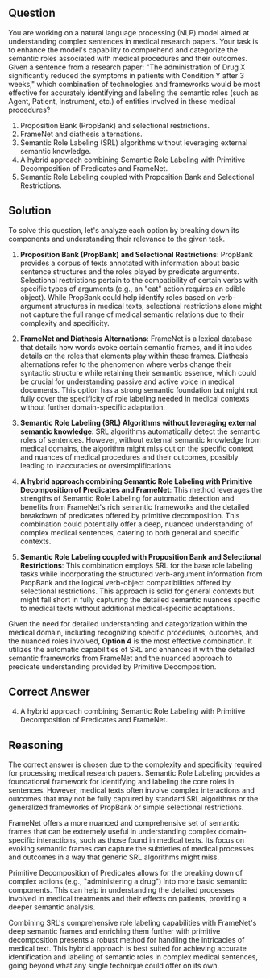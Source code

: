 ## Question

You are working on a natural language processing (NLP) model aimed at understanding complex sentences in medical research papers. Your task is to enhance the model's capability to comprehend and categorize the semantic roles associated with medical procedures and their outcomes. Given a sentence from a research paper: "The administration of Drug X significantly reduced the symptoms in patients with Condition Y after 3 weeks," which combination of technologies and frameworks would be most effective for accurately identifying and labeling the semantic roles (such as Agent, Patient, Instrument, etc.) of entities involved in these medical procedures?

1. Proposition Bank (PropBank) and selectional restrictions.
2. FrameNet and diathesis alternations.
3. Semantic Role Labeling (SRL) algorithms without leveraging external semantic knowledge.
4. A hybrid approach combining Semantic Role Labeling with Primitive Decomposition of Predicates and FrameNet.
5. Semantic Role Labeling coupled with Proposition Bank and Selectional Restrictions.

## Solution

To solve this question, let's analyze each option by breaking down its components and understanding their relevance to the given task.

1. **Proposition Bank (PropBank) and Selectional Restrictions**: PropBank provides a corpus of texts annotated with information about basic sentence structures and the roles played by predicate arguments. Selectional restrictions pertain to the compatibility of certain verbs with specific types of arguments (e.g., an "eat" action requires an edible object). While PropBank could help identify roles based on verb-argument structures in medical texts, selectional restrictions alone might not capture the full range of medical semantic relations due to their complexity and specificity.

2. **FrameNet and Diathesis Alternations**: FrameNet is a lexical database that details how words evoke certain semantic frames, and it includes details on the roles that elements play within these frames. Diathesis alternations refer to the phenomenon where verbs change their syntactic structure while retaining their semantic essence, which could be crucial for understanding passive and active voice in medical documents. This option has a strong semantic foundation but might not fully cover the specificity of role labeling needed in medical contexts without further domain-specific adaptation.

3. **Semantic Role Labeling (SRL) Algorithms without leveraging external semantic knowledge**: SRL algorithms automatically detect the semantic roles of sentences. However, without external semantic knowledge from medical domains, the algorithm might miss out on the specific context and nuances of medical procedures and their outcomes, possibly leading to inaccuracies or oversimplifications.

4. **A hybrid approach combining Semantic Role Labeling with Primitive Decomposition of Predicates and FrameNet**: This method leverages the strengths of Semantic Role Labeling for automatic detection and benefits from FrameNet's rich semantic frameworks and the detailed breakdown of predicates offered by primitive decomposition. This combination could potentially offer a deep, nuanced understanding of complex medical sentences, catering to both general and specific contexts.

5. **Semantic Role Labeling coupled with Proposition Bank and Selectional Restrictions**: This combination employs SRL for the base role labeling tasks while incorporating the structured verb-argument information from PropBank and the logical verb-object compatibilities offered by selectional restrictions. This approach is solid for general contexts but might fall short in fully capturing the detailed semantic nuances specific to medical texts without additional medical-specific adaptations.

Given the need for detailed understanding and categorization within the medical domain, including recognizing specific procedures, outcomes, and the nuanced roles involved, **Option 4** is the most effective combination. It utilizes the automatic capabilities of SRL and enhances it with the detailed semantic frameworks from FrameNet and the nuanced approach to predicate understanding provided by Primitive Decomposition.

## Correct Answer

4. A hybrid approach combining Semantic Role Labeling with Primitive Decomposition of Predicates and FrameNet.

## Reasoning

The correct answer is chosen due to the complexity and specificity required for processing medical research papers. Semantic Role Labeling provides a foundational framework for identifying and labeling the core roles in sentences. However, medical texts often involve complex interactions and outcomes that may not be fully captured by standard SRL algorithms or the generalized frameworks of PropBank or simple selectional restrictions.

FrameNet offers a more nuanced and comprehensive set of semantic frames that can be extremely useful in understanding complex domain-specific interactions, such as those found in medical texts. Its focus on evoking semantic frames can capture the subtleties of medical processes and outcomes in a way that generic SRL algorithms might miss.

Primitive Decomposition of Predicates allows for the breaking down of complex actions (e.g., "administering a drug") into more basic semantic components. This can help in understanding the detailed processes involved in medical treatments and their effects on patients, providing a deeper semantic analysis.

Combining SRL's comprehensive role labeling capabilities with FrameNet's deep semantic frames and enriching them further with primitive decomposition presents a robust method for handling the intricacies of medical text. This hybrid approach is best suited for achieving accurate identification and labeling of semantic roles in complex medical sentences, going beyond what any single technique could offer on its own.